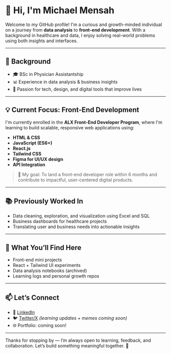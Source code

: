 # 👋 Hi, I'm Michael Mensah

Welcome to my GitHub profile! I'm a curious and growth-minded individual on a journey from **data analysis** to **front-end development**. With a background in healthcare and data, I enjoy solving real-world problems using both insights and interfaces.

---

## 💼 Background

- 🎓 BSc in Physician Assistantship
- 📊 Experience in data analysis & business insights
- 🧠 Passion for tech, design, and digital tools that improve lives

---

## 💡 Current Focus: Front-End Development

I'm currently enrolled in the **ALX Front-End Developer Program**, where I'm learning to build scalable, responsive web applications using:

- **HTML & CSS**
- **JavaScript (ES6+)**
- **React.js**
- **Tailwind CSS**
- **Figma for UI/UX design**
- **API Integration**

> 🧭 My goal: To land a front-end developer role within 6 months and contribute to impactful, user-centered digital products.

---

## 📚 Previously Worked In

- Data cleaning, exploration, and visualization using Excel and SQL
- Business dashboards for healthcare projects
- Translating user and business needs into actionable insights

---

## 🚀 What You’ll Find Here

- Front-end mini projects
- React + Tailwind UI experiments
- Data analysis notebooks (archived)
- Learning logs and personal growth repos

---

## 📫 Let’s Connect

- 💼 [LinkedIn](https://www.linkedin.com/in/michael-boateng-mensah)
- 🐦 [Twitter/X](https://x.com/) *(learning updates + memes coming soon)*
- 🌐 Portfolio: coming soon!

---

Thanks for stopping by — I’m always open to learning, feedback, and collaboration. Let’s build something meaningful together. 🚀
